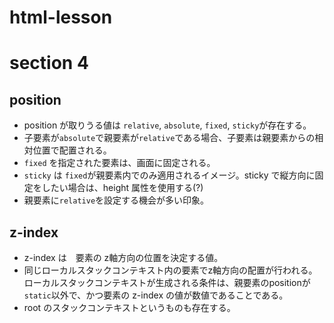 # html-lesson

# section 4

## position
- position が取りうる値は `relative`, `absolute`, `fixed`, `sticky`が存在する。
- 子要素が`absolute`で親要素が`relative`である場合、子要素は親要素からの相対位置で配置される。
- `fixed` を指定された要素は、画面に固定される。
- `sticky` は `fixed`が親要素内でのみ適用されるイメージ。sticky で縦方向に固定をしたい場合は、height 属性を使用する(?)
- 親要素に`relative`を設定する機会が多い印象。

## z-index
- z-index は　要素の z軸方向の位置を決定する値。
- 同じローカルスタックコンテキスト内の要素でz軸方向の配置が行われる。ローカルスタックコンテキストが生成される条件は、親要素のpositionが`static`以外で、かつ要素の z-index の値が数値であることである。
- root のスタックコンテキストというものも存在する。